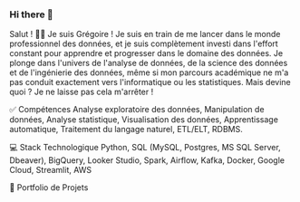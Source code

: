 ### Hi there 👋

<!--
**GregoireK/GregoireK** is a ✨ _special_ ✨ repository because its `README.md` (this file) appears on your GitHub profile.

Here are some ideas to get you started:

- 🔭 I’m currently working on ...
- 🌱 I’m currently learning ...
- 👯 I’m looking to collaborate on ...
- 🤔 I’m looking for help with ...
- 💬 Ask me about ...
- 📫 How to reach me: ...
- 😄 Pronouns: ...
- ⚡ Fun fact: ...
-->


Salut ! 👋🏼
Je suis Grégoire ! Je suis en train de me lancer dans le monde professionnel des données, et je suis complètement investi dans l'effort constant pour apprendre et progresser dans le domaine des données. Je plonge dans l'univers de l'analyse de données, de la science des données et de l'ingénierie des données, même si mon parcours académique ne m'a pas conduit exactement vers l'informatique ou les statistiques. Mais devine quoi ? Je ne laisse pas cela m'arrêter !

✅ Compétences
Analyse exploratoire des données, Manipulation de données, Analyse statistique, Visualisation des données, Apprentissage automatique, Traitement du langage naturel, ETL/ELT, RDBMS.

💻 Stack Technologique
Python, SQL (MySQL, Postgres, MS SQL Server, Dbeaver), BigQuery, Looker Studio, Spark, Airflow, Kafka, Docker, Google Cloud, Streamlit, AWS

📂 Portfolio de Projets
